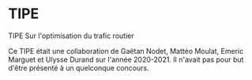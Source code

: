 # TIPE
TIPE Sur l'optimisation du trafic routier

Ce TIPE était une collaboration de Gaëtan Nodet, Mattéo Moulat, Emeric Marguet et Ulysse Durand sur l'année 2020-2021.
Il n'avait pas pour but d'être présenté à un quelconque concours.

